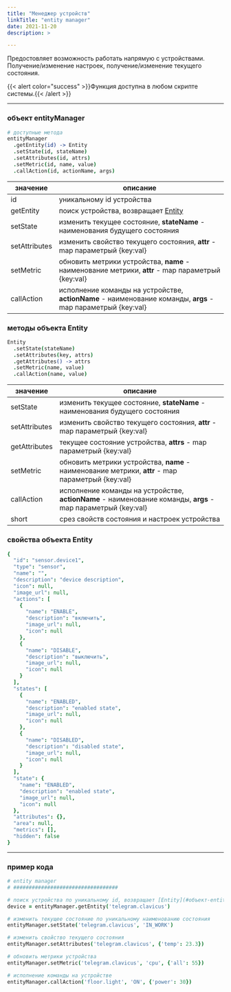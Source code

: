 ```yaml
---
title: "Менеджер устройств"
linkTitle: "entity manager"
date: 2021-11-20 
description: >

---
```


Предостовляет возможность работать напрямую с устройствами. Получение/изменение настроек, получение/изменение текущего
состояния.

{{< alert color="success" >}}Функция доступна в любом скрипте системы.{{< /alert >}}

----------------

### объект entityManager

```coffeescript
# доступные метода
entityManager
  .getEntity(id) -> Entity
  .setState(id, stateName)
  .setAttributes(id, attrs)
  .setMetric(id, name, value)
  .callAction(id, actionName, args)
```

|  значение  | описание  |
|-------------|---------|
| id | уникальному id устройства |
| getEntity | поиск устройства, возвращает [Entity](#методы-объекта-entity) |
| setState | изменить текущее состояние, **stateName** - наименования будущего состояния|
| setAttributes | изменить свойство текущего состояния, **attr** - map параметрый {key:val} |
| setMetric | обновить метрики устройства, **name** - наименование метрики, **attr** - map параметрый {key:val}|
| callAction | иcполнение команды на устройстве, **actionName** - наименование команды, **args** - map параметрый {key:val}|

### методы объекта Entity

```coffeescript
Entity
  .setState(stateName)
  .setAttributes(key, attrs)
  .getAttributes() -> attrs
  .setMetric(name, value)
  .callAction(name, value)
```

|  значение  | описание  |
|-------------|---------|
| setState | изменить текущее состояние, **stateName** - наименования будущего состояния|
| setAttributes | изменить свойство текущего состояния, **attr** - map параметрый {key:val} |
| getAttributes | текущее состояние устройства, **attrs** - map параметрый {key:val} |
| setMetric | обновить метрики устройства, **name** - наименование метрики, **attr** - map параметрый {key:val}|
| callAction | иcполнение команды на устройстве, **actionName** - наименование команды, **args** - map параметрый {key:val}|
| short | срез свойств состояния и настроек устройства |

### свойства объекта Entity
```coffeescript
{
  "id": "sensor.device1",
  "type": "sensor",
  "name": "",
  "description": "device description",
  "icon": null,
  "image_url": null,
  "actions": [
    {
      "name": "ENABLE",
      "description": "включить",
      "image_url": null,
      "icon": null
    },
    {
      "name": "DISABLE",
      "description": "выключить",
      "image_url": null,
      "icon": null
    }
  ],
  "states": [
    {
      "name": "ENABLED",
      "description": "enabled state",
      "image_url": null,
      "icon": null
    },
    {
      "name": "DISABLED",
      "description": "disabled state",
      "image_url": null,
      "icon": null
    }
  ],
  "state": {
    "name": "ENABLED",
    "description": "enabled state",
    "image_url": null,
    "icon": null
  },
  "attributes": {},
  "area": null,
  "metrics": [],
  "hidden": false
}
```

----------------

### пример кода

```coffeescript
# entity manager
# ##################################

# поиск устройства по уникальному id, возвращает [Entity](#объект-entity)
device = entityManager.getEntity('telegram.clavicus')

# изменить текущее состояние по уникальному наименованию состояния
entityManager.setState('telegram.clavicus', 'IN_WORK')

# изменить свойство текущего состояния
entityManager.setAttributes('telegram.clavicus', {'temp': 23.3})

# обновить метрики устройства
entityManager.setMetric('telegram.clavicus', 'cpu', {'all': 55})

# иcполнение команды на устройстве
entityManager.callAction('floor.light', 'ON', {'power': 30})


```
